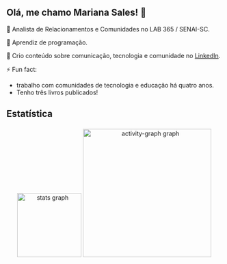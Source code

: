 ## Olá, me chamo Mariana Sales! 👋

💼 Analista de Relacionamentos e Comunidades no LAB 365 / SENAI-SC.

🌱 Aprendiz de programação.

📝 Crio conteúdo sobre comunicação, tecnologia e comunidade no [LinkedIn](https://www.linkedin.com/in/mariana-sales/).

⚡ Fun fact: 
  - trabalho com comunidades de tecnologia e educação há quatro anos.
  - Tenho três livros publicados!

<h2 align="left">Estatística</h2>

###

<div align="center">
  <img src="https://github-readme-stats.vercel.app/api?username=marianasalesbenevides&hide_title=false&hide_rank=false&show_icons=true&include_all_commits=true&count_private=true&disable_animations=false&theme=tokyonight&locale=pt-br&hide_border=false&order=1" height="150" alt="stats graph"  />
  <img src="https://github-readme-activity-graph.vercel.app/graph?username=marianasalesbenevides&radius=16&theme=tokyo-night&area=true&order=5" height="300" alt="activity-graph graph"  />
</div>

###
